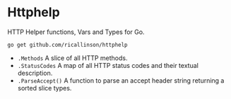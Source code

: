 # Httphelp

HTTP Helper functions, Vars and Types for Go.

	go get github.com/ricallinson/httphelp

* `.Methods` A slice of all HTTP methods.
* `.StatusCodes` A map of all HTTP status codes and their textual description.
* `.ParseAccept()` A function to parse an accept header string returning a sorted slice types.